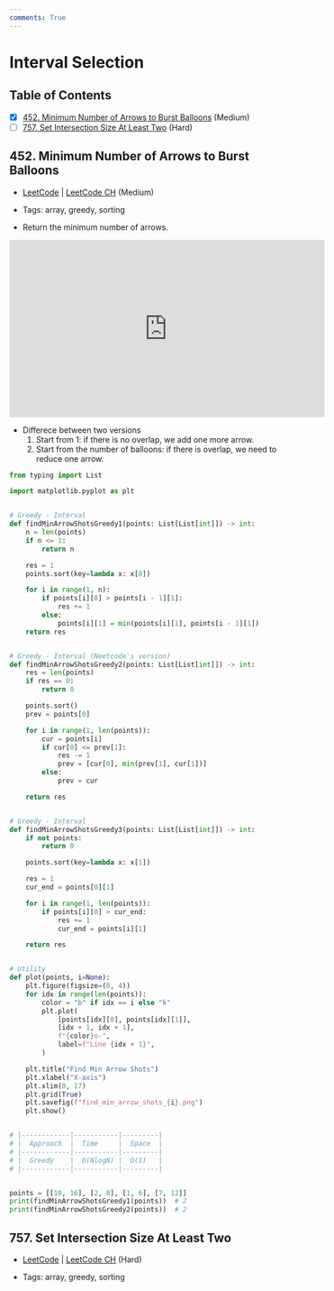```yaml
---
comments: True
---
```


# Interval Selection

## Table of Contents

- [x] [452. Minimum Number of Arrows to Burst Balloons](https://leetcode.cn/problems/minimum-number-of-arrows-to-burst-balloons/) (Medium)
- [ ] [757. Set Intersection Size At Least Two](https://leetcode.cn/problems/set-intersection-size-at-least-two/) (Hard)

## 452. Minimum Number of Arrows to Burst Balloons

-   [LeetCode](https://leetcode.com/problems/minimum-number-of-arrows-to-burst-balloons/) | [LeetCode CH](https://leetcode.cn/problems/minimum-number-of-arrows-to-burst-balloons/) (Medium)

-   Tags: array, greedy, sorting
-   Return the minimum number of arrows.

<iframe width="560" height="315" src="https://www.youtube.com/embed/lPmkKnvNPrw?si=P0rkcvTOxRGoFpkG" title="YouTube video player" frameborder="0" allow="accelerometer; autoplay; clipboard-write; encrypted-media; gyroscope; picture-in-picture; web-share" referrerpolicy="strict-origin-when-cross-origin" allowfullscreen></iframe>

-   Differece between two versions
    1. Start from 1: if there is no overlap, we add one more arrow.
    2. Start from the number of balloons: if there is overlap, we need to reduce one arrow.


```python title="452. Minimum Number of Arrows to Burst Balloons - Python Solution"
from typing import List

import matplotlib.pyplot as plt


# Greedy - Interval
def findMinArrowShotsGreedy1(points: List[List[int]]) -> int:
    n = len(points)
    if n <= 1:
        return n

    res = 1
    points.sort(key=lambda x: x[0])

    for i in range(1, n):
        if points[i][0] > points[i - 1][1]:
            res += 1
        else:
            points[i][1] = min(points[i][1], points[i - 1][1])
    return res


# Greedy - Interval (Neetcode's version)
def findMinArrowShotsGreedy2(points: List[List[int]]) -> int:
    res = len(points)
    if res == 0:
        return 0

    points.sort()
    prev = points[0]

    for i in range(1, len(points)):
        cur = points[i]
        if cur[0] <= prev[1]:
            res -= 1
            prev = [cur[0], min(prev[1], cur[1])]
        else:
            prev = cur

    return res


# Greedy - Interval
def findMinArrowShotsGreedy3(points: List[List[int]]) -> int:
    if not points:
        return 0

    points.sort(key=lambda x: x[1])

    res = 1
    cur_end = points[0][1]

    for i in range(1, len(points)):
        if points[i][0] > cur_end:
            res += 1
            cur_end = points[i][1]

    return res


# Utility
def plot(points, i=None):
    plt.figure(figsize=(8, 4))
    for idx in range(len(points)):
        color = "b" if idx == i else "k"
        plt.plot(
            [points[idx][0], points[idx][1]],
            [idx + 1, idx + 1],
            f"{color}o-",
            label=f"Line {idx + 1}",
        )

    plt.title("Find Min Arrow Shots")
    plt.xlabel("X-axis")
    plt.xlim(0, 17)
    plt.grid(True)
    plt.savefig(f"find_min_arrow_shots_{i}.png")
    plt.show()


# |------------|-----------|---------|
# |  Approach  |  Time     |  Space  |
# |------------|-----------|---------|
# |  Greedy    |  O(NlogN) |  O(1)   |
# |------------|-----------|---------|


points = [[10, 16], [2, 8], [1, 6], [7, 12]]
print(findMinArrowShotsGreedy1(points))  # 2
print(findMinArrowShotsGreedy2(points))  # 2

```

## 757. Set Intersection Size At Least Two

-   [LeetCode](https://leetcode.com/problems/set-intersection-size-at-least-two/) | [LeetCode CH](https://leetcode.cn/problems/set-intersection-size-at-least-two/) (Hard)

-   Tags: array, greedy, sorting
